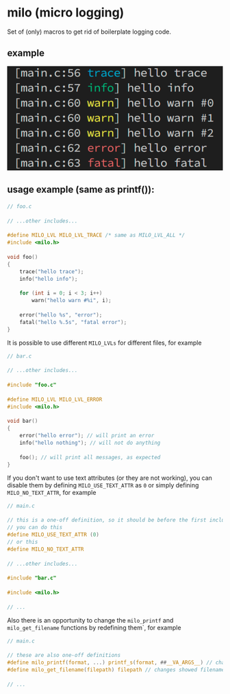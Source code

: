 # milo (micro logging)
Set of (only) macros to get rid of boilerplate logging code.

## example
<p>
    <img src="https://raw.githubusercontent.com/DaniilAlpha/milo/main/example.png" alt="example" />
</p>

## usage example (same as printf()):
```c
// foo.c

// ...other includes...

#define MILO_LVL MILO_LVL_TRACE /* same as MILO_LVL_ALL */
#include <milo.h>

void foo()
{
    trace("hello trace");
    info("hello info");

    for (int i = 0; i < 3; i++)
        warn("hello warn #%i", i);

    error("hello %s", "error");
    fatal("hello %.5s", "fatal error");
}
```

It is possible to use different `MILO_LVLs` for different files, for example
```c
// bar.c

// ...other includes...

#include "foo.c"

#define MILO_LVL MILO_LVL_ERROR
#include <milo.h>

void bar()
{
    error("hello error"); // will print an error
    info("hello nothing"); // will not do anything
    
    foo(); // will print all messages, as expected
}
```

If you don't want to use text attributes (or they are not working), you can disable them by defining `MILO_USE_TEXT_ATTR` as `0` or simply defining `MILO_NO_TEXT_ATTR`, for example
```c
// main.c

// this is a one-off definition, so it should be before the first include
// you can do this
#define MILO_USE_TEXT_ATTR (0)
// or this
#define MILO_NO_TEXT_ATTR

// ...other includes...

#include "bar.c"

#include <milo.h>

// ...
```

Also there is an opportunity to change the `milo_printf` and `milo_get_filename` functions by redefining them`, for example
```c
// main.c

// these are also one-off definitions
#define milo_printf(format, ...) printf_s(format, ##__VA_ARGS__) // changes standard 'printf' to 'printf_s'
#define milo_get_filename(filepath) filepath // changes showed filename to full path 

// ...
```
